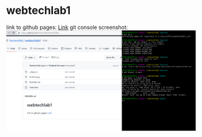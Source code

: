 # webtechlab1
link to github pages:
[Link](https://yevhenii-kel-nure.github.io/webtechlab1/#)
git console screenshot:
![img.png](img.png)